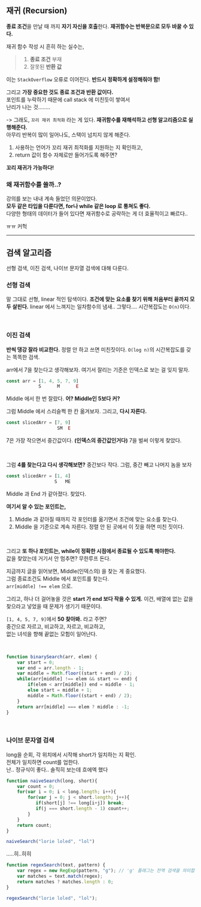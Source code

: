 ## 재귀 (Recursion)
**종료 조건**을 만날 때 까지 **자기 자신을 호출**한다.
**재귀함수는 반복문으로 모두 바꿀 수 있다.**

재귀 함수 작성 시 흔히 하는 실수는,
>1. **종료 조건** 부재 
>2. 잘못된 **반환 값** 

이는 `StackOverflow` 오류로 이어진다.
**반드시 정확하게 설정해줘야 함!**

그리고 **가장 중요한 것도 종료 조건과 반환 값이다.**   
포인트를 누락하기 때문에 call stack 에 미친듯이 쌓여서    
난리가 나는 것........   

-> 그래도, `꼬리 재귀 최적화` 라는 게 있다.
**재귀함수를 재해석하고 선형 알고리즘으로 실행해준다.**   
아무리 반복이 많이 일어나도, 스택이 넘치지 않게 해준다.

1. 사용하는 언어가 꼬리 재귀 최적화를 지원하는 지 확인하고,
2. return 값이 함수 자체로만 들어가도록 해주면?   

**꼬리 재귀가 가능하다!**


### 왜 재귀함수를 쓸까..?
강의를 보는 내내 계속 들었던 의문이었다.   
**모두 같은 타입을 다룬다면, for나 while 같은 loop 로 퉁쳐도 좋다.**      
다양한 형태의 데이터가 들어 있다면 재귀함수로 공략하는 게 더 효율적이고 빠르다..   

ㅠㅠ 커헉






---

## 검색 알고리즘
선형 검색, 이진 검색, 나이브 문자열 검색에 대해 다룬다.
<br>

### 선형 검색
말 그대로 선형, linear 적인 탐색이다.
**조건에 맞는 요소를 찾기 위해 처음부터 끝까지 모두 살핀다.**
linear 에서 느껴지는 일차함수의 냄새.. 
그렇다.... 시간복잡도는 `O(n)`이다. 




<br>

### 이진 검색
**반씩 댕강 잘라 비교한다.** 정렬 안 하고 쓰면 미친짓이다.
`O(log n)`의 시간복잡도를 갖는 똑똑한 검색.

arr에서 7을 찾는다고 생각해보자.
여기서 잘리는 기준은 인덱스로 보는 걸 잊지 말자.

```js
const arr = [1, 4, 5, 7, 9]
            S      M      E

```

Middle 에서 한 번 잘랐다. 
**어? Middle인 5보다 커?**

그럼 Middle 에서 스리슬쩍 한 칸 옮겨보자.
그리고, **다시 자른다.**

```js
const slicedArr = [7, 9]
                   SM  E
```

7은 가장 작으면서 중간값이다. **(인덱스의 중간값인거다)**
7을 벌써 이렇게 찾았다.

<br>

그럼 **4를 찾는다고 다시 생각해보면?**
중간보다 작다. 그럼, 중간 빼고 나머지 놈을 보자


```js
const slicedArr = [1, 4]
                  S   ME
```

Middle 과 End 가 같아졌다. 찾았다. 

**여기서 알 수 있는 포인트는,**

1. Middle 과 같아질 때까지 각 포인터를 옮기면서 조건에 맞는 요소를 찾는다.   
2. Middle 을 기준으로 계속 자른다. 정렬 안 된 곳에서 이 짓을 하면 미친 짓이다.

<br>

그리고 **또 하나 포인트는, while이 정확한 시점에서 종료될 수 있도록 해야한다.**   
값을 찾았는데 거기서 안 멈추면? 무한루프 돈다.


지금까지 글을 읽어보면, Middle(인덱스의) 을 찾는 게 중요했다.   
그럼 종료조건도 Middle 에서 포인트를 찾는다.    
`arr[middle] !== elem` 으로.      

그리고, 하나 더 걸어놓을 것은 **start 가 end 보다 작을 수 있게.** 
이건, 배열에 없는 값을 찾으라고 넣었을 때 문제가 생기기 때문이다.

`[1, 4, 5, 7, 9]`에서 **50 찾아봐.** 라고 주면?   
중간으로 자르고, 비교하고, 자르고, 비교하고,   
없는 녀석을 향해 끝없는 모험이 일어난다.   


<br>

```js
function binarySearch(arr, elem) {
    var start = 0;
    var end = arr.length - 1;
    var middle = Math.floor((start + end) / 2);
    while(arr[middle] !== elem && start <= end) {
        if(elem < arr[middle]) end = middle - 1;
        else start = middle + 1;
        middle = Math.floor((start + end) / 2);
    }
    return arr[middle] === elem ? middle : -1;
}

```

<br>

### 나이브 문자열 검색
long을 순회, 각 위치에서 시작해 short가 일치하는 지 확인.   
전체가 일치하면 count를 업한다.   
난.. 정규식이 좋다.. 솔직히 보는데 흐에엑 했다

```js
function naiveSearch(long, short){
    var count = 0;
    for(var i = 0; i < long.length; i++){
        for(var j = 0; j < short.length; j++){
           if(short[j] !== long[i+j]) break;
           if(j === short.length - 1) count++;
        }
    }
    return count;
}

naiveSearch("lorie loled", "lol")
```

.....히..히히

```js
function regexSearch(text, pattern) {
    var regex = new RegExp(pattern, "g"); // 'g' 플래그는 전역 검색을 의미합니다.
    var matches = text.match(regex);
    return matches ? matches.length : 0;
}

regexSearch("lorie loled", "lol");

```